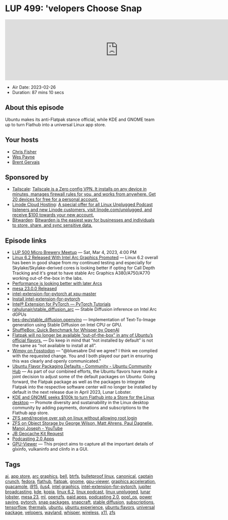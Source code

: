 # LUP 499: 'velopers Choose Snap

<iframe src="https://player.fireside.fm/v2/RUkczH-V+B0UyTiQ1?theme=dark" width="740" height="200" frameborder="0" scrolling="no"></iframe>

* Air Date: 2023-02-26
* Duration: 87 mins 10 secs

## About this episode

Ubuntu makes its anti-Flatpak stance official, while KDE and GNOME team up to turn Flathub into a universal Linux app store.

## Your hosts
* [Chris Fisher](https://linuxunplugged.com/hosts/chrislas)
* [Wes Payne](https://linuxunplugged.com/hosts/wes)
* [Brent Gervais](https://linuxunplugged.com/hosts/brent)

## Sponsored by

  * [Tailscale](http://tailscale.com/): [Tailscale is a Zero config VPN. It installs on any device in minutes, manages firewall rules for you, and works from anywhere. Get 20 devices for free for a personal account. ](http://tailscale.com/)
  * [Linode Cloud Hosting](https://linode.com/unplugged): [A special offer for all Linux Unplugged Podcast listeners and new Linode customers, visit linode.com/unplugged, and receive $100 towards your new account. ](https://linode.com/unplugged)
  * [Bitwarden](https://bitwarden.com/linux): [Bitwarden is the easiest way for businesses and individuals to store, share, and sync sensitive data.](https://bitwarden.com/linux)



## Episode links

  * [LUP 500 Micro Brewery Meetup](https://www.meetup.com/jupiterbroadcasting/events/291582264/ "LUP 500 Micro Brewery Meetup") — Sat, Mar 4, 2023, 4:00 PM
  * [Linux 6.2 Released With Intel Arc Graphics Promoted](https://www.phoronix.com/news/Linux-6.2-Released "Linux 6.2 Released With Intel Arc Graphics Promoted") — Linux 6.2 overall has been in good shape from my continued testing and especially for Skylake/Skylake-derived cores is looking better if opting for Call Depth Tracking and it's great to have stable Arc Graphics A380/A750/A770 working out-of-the-box in the labs.
  * [Performance is looking better with later Arcs](https://www.phoronix.com/review/intel-arc-nov "Performance is looking better with later Arcs")
  * [mesa 23.0.0 Released](https://lists.freedesktop.org/archives/mesa-dev/2023-February/225930.html "mesa 23.0.0 Released")
  * [intel-extension-for-pytorch at xpu-master](https://github.com/intel/intel-extension-for-pytorch/tree/xpu-master "intel-extension-for-pytorch at xpu-master")
  * [Install intel-extension-for-pytorch](https://intel.github.io/intel-extension-for-pytorch/xpu/latest/tutorials/installation.html "Install intel-extension-for-pytorch")
  * [Intel® Extension for PyTorch — PyTorch Tutorials](https://pytorch.org/tutorials/recipes/recipes/intel_extension_for_pytorch.html "Intel® Extension for PyTorch — PyTorch Tutorials")
  * [rahulunair/stable_diffusion_arc](https://github.com/rahulunair/stable_diffusion_arc "rahulunair/stable_diffusion_arc") — Stable Diffusion inference on Intel Arc dGPUs
  * [bes-dev/stable_diffusion.openvino](https://github.com/bes-dev/stable_diffusion.openvino "bes-dev/stable_diffusion.openvino") — Implementation of Text-To-Image generation using Stable Diffusion on Intel CPU or GPU.
  * [ShuffleBox: Quick Benchmark for Whisper by OpenAI](https://gist.github.com/ShuffleBox/376d706b0abd378e23b5d17373de86a7 "ShuffleBox: Quick Benchmark for Whisper by OpenAI")
  * [Flatpak will no longer be available “out-of-the-box” in any of Ubuntu’s official flavors.](https://www.omgubuntu.co.uk/2023/02/ubuntu-flavors-no-flatpak "Flatpak will no longer be available “out-of-the-box” in any of Ubuntu’s official flavors.") — Do keep in mind that “not installed by default” is not the same as “not available to install at all”.
  * [Wimpy on Fosstodon](https://fosstodon.org/@wimpy/109908489437633387 "Wimpy on Fosstodon") — "@bluesabre Did we agree? I think we complied with the requested change. You and I both played our part in ensuring this was clearly and openly communicated."
  * [Ubuntu Flavor Packaging Defaults - Community - Ubuntu Community Hub](https://discourse.ubuntu.com/t/ubuntu-flavor-packaging-defaults/34061 "Ubuntu Flavor Packaging Defaults - Community - Ubuntu Community Hub") — As part of our combined efforts, the Ubuntu flavors have made a joint decision to adjust some of the default packages on Ubuntu: Going forward, the Flatpak package as well as the packages to integrate Flatpak into the respective software center will no longer be installed by default in the next release due in April 2023, Lunar Lobster.
  * [KDE and GNOME seeks $100k to turn Flathub into a Store for the Linux desktop](https://github.com/PlaintextGroup/oss-virtual-incubator/blob/main/proposals/flathub-linux-app-store.md "KDE and GNOME seeks $100k to turn Flathub into a Store for the Linux desktop") — Promote diversity and sustainability in the Linux desktop community by adding payments, donations and subscriptions to the Flathub app store.
  * [ZFS send/receive over ssh on linux without allowing root login](https://superuser.com/a/1483245 "ZFS send/receive over ssh on linux without allowing root login")
  * [ZFS on Object Storage by George Wilson, Matt Ahrens, Paul Dagnelie, Manoj Joseph - YouTube](https://www.youtube.com/watch?v=opW9KhjOQ3Q "ZFS on Object Storage by George Wilson, Matt Ahrens, Paul Dagnelie, Manoj Joseph - YouTube")
  * [JB Geocache Kit Request](https://github.com/JupiterBroadcasting/jupiterbroadcasting.com/discussions/518 "JB Geocache Kit Request")
  * [Podcasting 2.0 Apps](https://podcastindex.org/apps?appTypes=app&elements=Value "Podcasting 2.0 Apps")
  * [GPU-Viewer](https://beta.flathub.org/apps/io.github.arunsivaramanneo.GPUViewer "GPU-Viewer") — This project aims to capture all the important details of glxinfo, vulkaninfo and clinfo in a GUI.



## Tags

[ai](https://linuxunplugged.com/tags/ai), [app store](https://linuxunplugged.com/tags/app%20store), [arc graphics](https://linuxunplugged.com/tags/arc%20graphics), [bell](https://linuxunplugged.com/tags/bell), [btrfs](https://linuxunplugged.com/tags/btrfs), [bulletproof linux](https://linuxunplugged.com/tags/bulletproof%20linux), [canonical](https://linuxunplugged.com/tags/canonical), [captain crunch](https://linuxunplugged.com/tags/captain%20crunch), [fedora](https://linuxunplugged.com/tags/fedora), [flathub](https://linuxunplugged.com/tags/flathub), [flatpak](https://linuxunplugged.com/tags/flatpak), [gnome](https://linuxunplugged.com/tags/gnome), [gpu-viewer](https://linuxunplugged.com/tags/gpu-viewer), [graphics acceleration](https://linuxunplugged.com/tags/graphics%20acceleration), [guacamole](https://linuxunplugged.com/tags/guacamole), [i915](https://linuxunplugged.com/tags/i915), [ilus4](https://linuxunplugged.com/tags/ilus4), [intel graphics](https://linuxunplugged.com/tags/intel%20graphics), [intel-extension-for-pytorch](https://linuxunplugged.com/tags/intel-extension-for-pytorch), [jupiter broadcasting](https://linuxunplugged.com/tags/jupiter%20broadcasting), [kde](https://linuxunplugged.com/tags/kde), [kopia](https://linuxunplugged.com/tags/kopia), [linux 6.2](https://linuxunplugged.com/tags/linux%206.2), [linux podcast](https://linuxunplugged.com/tags/linux%20podcast), [linux unplugged](https://linuxunplugged.com/tags/linux%20unplugged), [lunar lobster](https://linuxunplugged.com/tags/lunar%20lobster), [mesa 23](https://linuxunplugged.com/tags/mesa%2023), [ml](https://linuxunplugged.com/tags/ml), [openzfs](https://linuxunplugged.com/tags/openzfs), [paid apps](https://linuxunplugged.com/tags/paid%20apps), [podcasting 2.0](https://linuxunplugged.com/tags/podcasting%202.0), [pop!_os](https://linuxunplugged.com/tags/pop!_os), [power saving](https://linuxunplugged.com/tags/power%20saving), [pytorch](https://linuxunplugged.com/tags/pytorch), [snap packages](https://linuxunplugged.com/tags/snap%20packages), [snapcraft](https://linuxunplugged.com/tags/snapcraft), [stable diffusion](https://linuxunplugged.com/tags/stable%20diffusion), [subscriptions](https://linuxunplugged.com/tags/subscriptions), [tensorflow](https://linuxunplugged.com/tags/tensorflow), [thermals](https://linuxunplugged.com/tags/thermals), [ubuntu](https://linuxunplugged.com/tags/ubuntu), [ubuntu experience](https://linuxunplugged.com/tags/ubuntu%20experience), [ubuntu flavors](https://linuxunplugged.com/tags/ubuntu%20flavors), [universal package](https://linuxunplugged.com/tags/universal%20package), [velopers](https://linuxunplugged.com/tags/velopers), [wayland](https://linuxunplugged.com/tags/wayland), [whisper](https://linuxunplugged.com/tags/whisper), [wireless](https://linuxunplugged.com/tags/wireless), [x11](https://linuxunplugged.com/tags/x11), [zfs](https://linuxunplugged.com/tags/zfs)